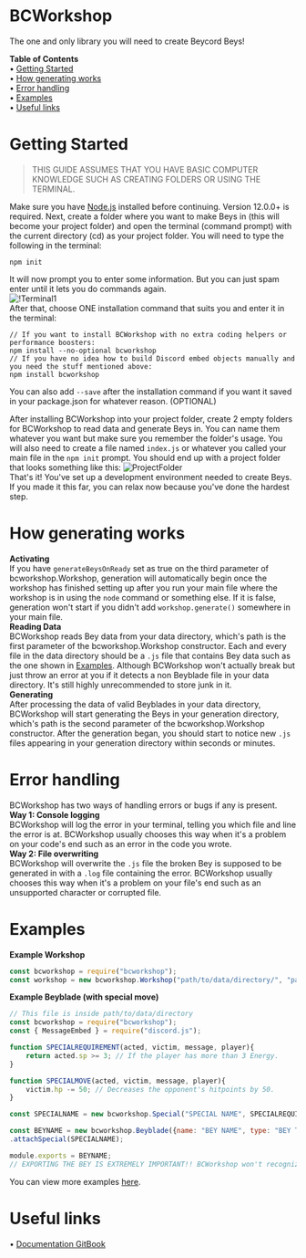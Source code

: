 BCWorkshop
==========
The one and only library you will need to create Beycord Beys!

**Table of Contents**  
 • [Getting Started](#getting-started)  
 • [How generating works](#how-generating-works)  
 • [Error handling](#error-handling)  
 • [Examples](#examples)  
 • [Useful links](#useful-links)

# Getting Started
> THIS GUIDE ASSUMES THAT YOU HAVE BASIC COMPUTER KNOWLEDGE SUCH AS CREATING FOLDERS OR USING THE TERMINAL.

Make sure you have [Node.js](https://nodejs.org/en/) installed before continuing. Version 12.0.0+ is required. Next, create a folder where you want to make Beys in (this will become your project folder) and open the terminal (command prompt) with the current directory (cd) as your project folder. You will need to type the following in the terminal:
```xl
npm init
```
It will now prompt you to enter some information. But you can just spam enter until it lets you do commands again.  
![!Terminal1](https://media.discordapp.net/attachments/671569234891112482/798071277394591815/unknown.png)  
After that, choose ONE installation command that suits you and enter it in the terminal:
```xl
// If you want to install BCWorkshop with no extra coding helpers or performance boosters:
npm install --no-optional bcworkshop
// If you have no idea how to build Discord embed objects manually and you need the stuff mentioned above:
npm install bcworkshop
```
You can also add ``--save`` after the installation command if you want it saved in your package.json for whatever reason. (OPTIONAL)

After installing BCWorkshop into your project folder, create 2 empty folders for BCWorkshop to read data and generate Beys in. You can name them whatever you want but make sure you remember the folder's usage. You will also need to create a file named `index.js` or whatever you called your main file in the `npm init` prompt. You should end up with a project folder that looks something like this:
![ProjectFolder](https://media.discordapp.net/attachments/692234599350140961/797386222623784990/unknown.png)  
That's it! You've set up a development environment needed to create Beys. If you made it this far, you can relax now because you've done the hardest step.

# How generating works
**Activating**  
If you have `generateBeysOnReady` set as true on the third parameter of bcworkshop.Workshop, generation will automatically begin once the workshop has finished setting up after you run your main file where the workshop is in using the `node` command or something else. If it is false, generation won't start if you didn't add `workshop.generate()` somewhere in your main file.  
**Reading Data**  
BCWorkshop reads Bey data from your data directory, which's path is the first parameter of the bcworkshop.Workshop constructor. Each and every file in the data directory should be a `.js` file that contains Bey data such as the one shown in [Examples](#examples). Although BCWorkshop won't actually break but just throw an error at you if it detects a non Beyblade file in your data directory. It's still highly unrecommended to store junk in it.  
**Generating**  
After processing the data of valid Beyblades in your data directory, BCWorkshop will start generating the Beys in your generation directory, which's path is the second parameter of the bcworkshop.Workshop constructor. After the generation began, you should start to notice new `.js` files appearing in your generation directory within seconds or minutes.  

# Error handling
BCWorkshop has two ways of handling errors or bugs if any is present.  
**Way 1: Console logging**  
BCWorkshop will log the error in your terminal, telling you which file and line the error is at. BCWorkshop usually chooses this way when it's a problem on your code's end such as an error in the code you wrote.  
**Way 2: File overwriting**  
BCWorkshop will overwrite the `.js` file the broken Bey is supposed to be generated in with a `.log` file containing the error. BCWorkshop usually chooses this way when it's a problem on your file's end such as an unsupported character or corrupted file.

# Examples
**Example Workshop**
```js
const bcworkshop = require("bcworkshop");
const workshop = new bcworkshop.Workshop("path/to/data/directory/", "path/to/generate/beys/in/", {generateBeysOnReady: true});
```
**Example Beyblade (with special move)**
```js
// This file is inside path/to/data/directory
const bcworkshop = require("bcworkshop");
const { MessageEmbed } = require("discord.js");

function SPECIALREQUIREMENT(acted, victim, message, player){
    return acted.sp >= 3; // If the player has more than 3 Energy.
}

function SPECIALMOVE(acted, victim, message, player){
    victim.hp -= 50; // Decreases the opponent's hitpoints by 50.
}

const SPECIALNAME = new bcworkshop.Special("SPECIAL NAME", SPECIALREQUIREMENT, SPECIALMOVE);

const BEYNAME = new bcworkshop.Beyblade({name: "BEY NAME", type: "BEY TYPE", imageLink: "BEY IMAGE LINK"})
.attachSpecial(SPECIALNAME);

module.exports = BEYNAME;
// EXPORTING THE BEY IS EXTREMELY IMPORTANT!! BCWorkshop won't recognize the Bey in the file if it isn't exported using [module.exports].
```
You can view more examples [here](https://github.com/SunSOG/bcworkshop/tree/dev/examples).

# Useful links
 • [Documentation GitBook](https://workshop.overcold.xyz)